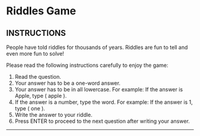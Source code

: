 # Riddles Game

INSTRUCTIONS
--------------------------------

People have told riddles for thousands of years.
Riddles are fun to tell and even more fun to solve!

Please read the following instructions carefully to enjoy the game:

1. Read the question.
2. Your answer has to be a one-word answer.
3. Your answer has to be in all lowercase.
    For example: If the answer is Apple, type ( apple ).
4. If the answer is a number, type the word.
    For example: If the answer is 1, type ( one ).
5. Write the answer to your riddle.
6. Press ENTER to proceed to the next question after writing your answer.

-------------------------------
